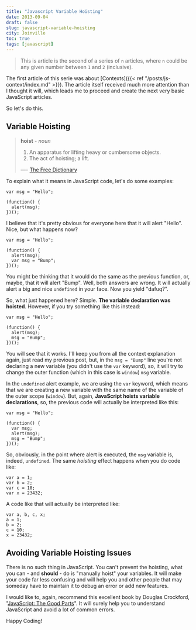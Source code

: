 ```yaml
---
title: "Javascript Variable Hoisting"
date: 2013-09-04
draft: false
slug: javascript-variable-hoisting
city: Joinville
toc: true
tags: [javascript]
---
```


> This is article is the second of a series of `n` articles, where `n` could be any given number between `1` and `2` (inclusive).

The first article of this serie was about [Contexts]({{< ref "/posts/js-context/index.md" >}}). The article itself received much more attention than I thought it will, which leads me to proceed and create the next very basic JavaScript articles.

So let's do this.

## Variable Hoisting

> **hoist** - *noun* 
> 1. An apparatus for lifting heavy or cumbersome objects.   
> 2. The act of hoisting; a lift.   
> 
> —- [The Free Dictionary](http://www.thefreedictionary.com/hoist)

To explain what it means in JavaScript code, let's do some examples:

```
var msg = "Hello";

(function() {
  alert(msg);
})();
```

I believe that it's pretty obvious for everyone here that it will alert "Hello". Nice, but what happens now?

```
var msg = "Hello";

(function() {
  alert(msg);
  var msg = "Bump";
})();
```

You might be thinking that it would do the same as the previous function, or, maybe, that it will alert "Bump". Well, both answers are wrong. It will actually alert a big and nice `undefined` in your face. Now you yield "dafuq?".

So, what just happened here? Simple. **The variable declaration was hoisted**. However, if you try something like this instead:

```
var msg = "Hello";

(function() {
  alert(msg);
  msg = "Bump";
})();
```

You will see that it works. I'll keep you from all the context explanation again, just read my previous post, but, in the `msg = "Bump"` line you're not declaring a new variable (you didn't use the `var` keyword), so, it will try to change the outer function (which in this case is `window`) `msg` variable.

In the `undefined` alert example, we are using the `var` keyword, which means that we are creating a new variable with the same name of the variable of the outer scope (`window`). But, again, **JavaScript hoists variable declarations**, so, the previous code will actually be interpreted like this:

```
var msg = "Hello";

(function() {
  var msg;
  alert(msg);
  msg = "Bump";
})();
```

So, obviously, in the point where alert is executed, the `msg` variable is, indeed, `undefined`. The same *hoisting* effect happens when you do code like:

```
var a = 1;
var b = 2;
var c = 10;
var x = 23432;
```

A code like that will actually be interpreted like:

```
var a, b, c, x;
a = 1;
b = 2;
c = 10;
x = 23432;
```

## Avoiding Variable Hoisting Issues

There is no such thing in JavaScript. You can't prevent the hoisting, what you can - and **should** - do is "manually hoist" your variables. It will make your code far less confusing and will help you and other people that may someday have to maintain it to debug an error or add new features.

I would like to, again, recommend this excellent book by Douglas Crockford, "[JavaScript: The Good Parts](http://amzn.to/14ZmSmZ)". It will surely help you to understand JavaScript and avoid a lot of common errors.

Happy Coding!
